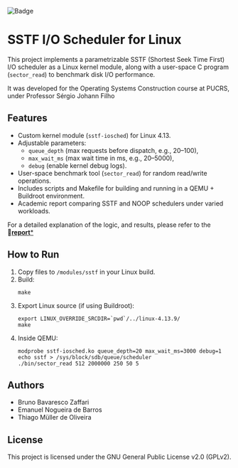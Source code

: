 
![Badge](https://img.shields.io/badge/Educational%20Purpose-blue?style=for-the-badge&logo=academia) 
# SSTF I/O Scheduler for Linux

This project implements a parametrizable SSTF (Shortest Seek Time First) I/O scheduler as a Linux kernel module, along with a user-space C program (`sector_read`) to benchmark disk I/O performance.

It was developed for the Operating Systems Construction course at PUCRS, under Professor Sérgio Johann Filho

## Features

- Custom kernel module (`sstf-iosched`) for Linux 4.13.
- Adjustable parameters:
  - `queue_depth` (max requests before dispatch, e.g., 20–100),
  - `max_wait_ms` (max wait time in ms, e.g., 20–5000),
  - `debug` (enable kernel debug logs).
- User-space benchmark tool (`sector_read`) for random read/write operations.
- Includes scripts and Makefile for building and running in a QEMU + Buildroot environment.
- Academic report comparing SSTF and NOOP schedulers under varied workloads.

For a detailed explanation of the logic, and results, please refer to the 🔗[**report***](/report.pdf)
## How to Run

1. Copy files to `/modules/sstf` in your Linux build.
2. Build:
   ```
   make
   ```
3. Export Linux source (if using Buildroot):
   ```
   export LINUX_OVERRIDE_SRCDIR=`pwd`/../linux-4.13.9/
   make
   ```
4. Inside QEMU:
   ```
   modprobe sstf-iosched.ko queue_depth=20 max_wait_ms=3000 debug=1
   echo sstf > /sys/block/sdb/queue/scheduler
   ./bin/sector_read 512 2000000 250 50 5
   ```

## Authors

- Bruno Bavaresco Zaffari
- Emanuel Nogueira de Barros
- Thiago Müller de Oliveira

## License

This project is licensed under the GNU General Public License v2.0 (GPLv2).
